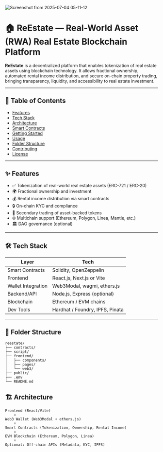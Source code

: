 ![Screenshot from 2025-07-04 05-11-12](https://github.com/user-attachments/assets/5269361b-362e-45fc-a152-755a736612af)

# 🏠 ReEstate — Real-World Asset (RWA) Real Estate Blockchain Platform

**ReEstate** is a decentralized platform that enables tokenization of real estate assets using blockchain technology. It allows fractional ownership, automated rental income distribution, and secure on-chain property trading, bringing transparency, liquidity, and accessibility to real estate investment.

---

## 📌 Table of Contents

- [Features](#-features)
- [Tech Stack](#-tech-stack)
- [Architecture](#-architecture)
- [Smart Contracts](#-smart-contracts)
- [Getting Started](#-getting-started)
- [Usage](#-usage)
- [Folder Structure](#-folder-structure)
- [Contributing](#-contributing)
- [License](#-license)

---

## ✨ Features

- ✅ Tokenization of real-world real estate assets (ERC-721 / ERC-20)
- 🌍 Fractional ownership and investment
- 💰 Rental income distribution via smart contracts
- 🔒 On-chain KYC and compliance
- 🔄 Secondary trading of asset-backed tokens
- 🌐 Multichain support (Ethereum, Polygon, Linea, Mantle, etc.)
- 🏛 DAO governance (optional)

---

## 🛠 Tech Stack

| Layer | Tech |
|------|------|
| Smart Contracts | Solidity, OpenZeppelin |
| Frontend | React.js, Next.js or Vite |
| Wallet Integration | Web3Modal, wagmi, ethers.js |
| Backend/API | Node.js, Express (optional) |
| Blockchain | Ethereum / EVM chains |
| Dev Tools | Hardhat / Foundry, IPFS, Pinata |

---

## 📁 Folder Structure
```
reestate/
├── contracts/            
├── script/               
├── frontend/             
│   ├── components/
│   ├── pages/
│   └── web3/             
├── public/               
├── .env                 
└── README.md   

```

## 🏗 Architecture

```text
Frontend (React/Vite)
    ⬇
Web3 Wallet (Web3Modal + ethers.js)
    ⬇
Smart Contracts (Tokenization, Ownership, Rental Income)
    ⬇
EVM Blockchain (Ethereum, Polygon, Linea)
    ⬇
Optional: Off-chain APIs (Metadata, KYC, IPFS)
